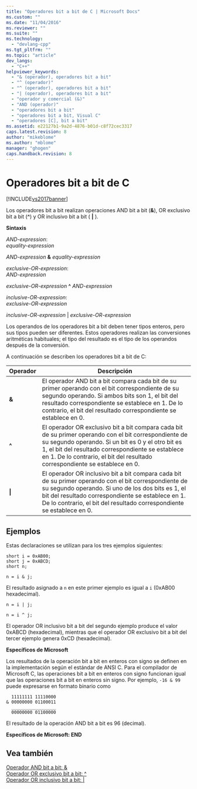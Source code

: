 ```yaml
---
title: "Operadores bit a bit de C | Microsoft Docs"
ms.custom: ""
ms.date: "11/04/2016"
ms.reviewer: ""
ms.suite: ""
ms.technology: 
  - "devlang-cpp"
ms.tgt_pltfrm: ""
ms.topic: "article"
dev_langs: 
  - "C++"
helpviewer_keywords: 
  - "& (operador), operadores bit a bit"
  - "^ (operador)"
  - "^ (operador), operadores bit a bit"
  - "| (operador), operadores bit a bit"
  - "operador y comercial (&)"
  - "AND (operador)"
  - "operadores bit a bit"
  - "operadores bit a bit, Visual C"
  - "operadores [C], bit a bit"
ms.assetid: e22127b1-9a2d-4876-b01d-c8f72cec3317
caps.latest.revision: 8
author: "mikeblome"
ms.author: "mblome"
manager: "ghogen"
caps.handback.revision: 8
---
```

# Operadores bit a bit de C
[!INCLUDE[vs2017banner](../assembler/inline/includes/vs2017banner.md)]

Los operadores bit a bit realizan operaciones AND bit a bit \(**&**\), OR exclusivo bit a bit \(**^**\) y OR inclusivo bit a bit \(       **&#124;** \).  
  
 **Sintaxis**  
  
 *AND\-expression*:  
 *equality\-expression*  
  
 *AND\-expression*  **&**  *equality\-expression*  
  
 *exclusive\-OR\-expression*:  
 *AND\-expression*  
  
 *exclusive\-OR\-expression*  **^**  *AND\-expression*  
  
 *inclusive\-OR\-expression*:  
 *exclusive\-OR\-expression*  
  
 *inclusive\-OR\-expression* &#124; *exclusive\-OR\-expression*  
  
 Los operandos de los operadores bit a bit deben tener tipos enteros, pero sus tipos pueden ser diferentes.  Estos operadores realizan las conversiones aritméticas habituales; el tipo del resultado es el tipo de los operandos después de la conversión.  
  
 A continuación se describen los operadores bit a bit de C:  
  
|Operador|Descripción|  
|--------------|-----------------|  
|**&**|El operador AND bit a bit compara cada bit de su primer operando con el bit correspondiente de su segundo operando.  Si ambos bits son 1, el bit del resultado correspondiente se establece en 1.  De lo contrario, el bit del resultado correspondiente se establece en 0.|  
|**^**|El operador OR exclusivo bit a bit compara cada bit de su primer operando con el bit correspondiente de su segundo operando.  Si un bit es 0 y el otro bit es 1, el bit del resultado correspondiente se establece en 1.  De lo contrario, el bit del resultado correspondiente se establece en 0.|  
|**&#124;**|El operador OR inclusivo bit a bit compara cada bit de su primer operando con el bit correspondiente de su segundo operando.  Si uno de los dos bits es 1, el bit del resultado correspondiente se establece en 1.  De lo contrario, el bit del resultado correspondiente se establece en 0.|  
  
## Ejemplos  
 Estas declaraciones se utilizan para los tres ejemplos siguientes:  
  
```  
short i = 0xAB00;  
short j = 0xABCD;  
short n;  
  
n = i & j;  
```  
  
 El resultado asignado a `n` en este primer ejemplo es igual a `i` \(0xAB00 hexadecimal\).  
  
```  
n = i | j;  
  
n = i ^ j;  
```  
  
 El operador OR inclusivo bit a bit del segundo ejemplo produce el valor 0xABCD \(hexadecimal\), mientras que el operador OR exclusivo bit a bit del tercer ejemplo genera 0xCD \(hexadecimal\).  
  
 **Específicos de Microsoft**  
  
 Los resultados de la operación bit a bit en enteros con signo se definen en la implementación según el estándar de ANSI C.  Para el compilador de Microsoft C, las operaciones bit a bit en enteros con signo funcionan igual que las operaciones bit a bit en enteros sin signo.  Por ejemplo, `-16 & 99` puede expresarse en formato binario como  
  
```  
  11111111 11110000  
& 00000000 01100011  
  _________________  
  00000000 01100000  
```  
  
 El resultado de la operación AND bit a bit es 96 \(decimal\).  
  
 **Específicos de Microsoft: END**  
  
## Vea también  
 [Operador AND bit a bit: &](../cpp/bitwise-and-operator-amp.md)   
 [Operador OR exclusivo bit a bit: ^](../cpp/bitwise-exclusive-or-operator-hat.md)   
 [Operador OR inclusivo bit a bit: &#124;](../cpp/bitwise-inclusive-or-operator-pipe.md)